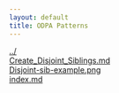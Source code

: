 ```yaml
---
layout: default
title: ODPA Patterns
---
```

  
[../](../)  
[Create_Disjoint_Siblings.md](./Create_Disjoint_Siblings.md)  
[Disjoint-sib-example.png](./Disjoint-sib-example.png)  
[index.md](./index.md)  
